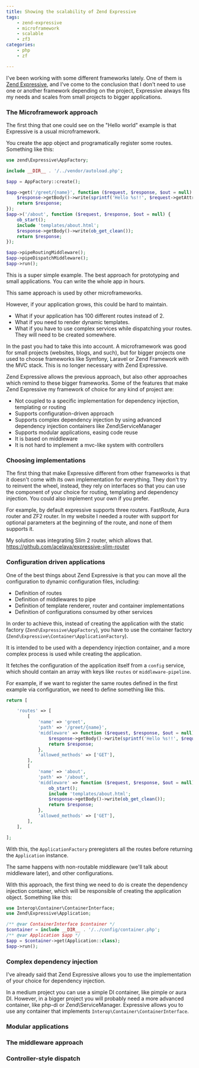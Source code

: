 ```yaml
---
title: Showing the scalability of Zend Expressive
tags:
    - zend-expressive
    - microframework
    - scalable
    - zf3
categories:
    - php
    - zf

---
```


I've been working with some different frameworks lately. One of them is [Zend Expressive](https://docs.zendframework.com/zend-expressive/), and I've come to the conclusion that I don't need to use one or another framework depending on the project, Expressive always fits my needs and scales from small projects to bigger applications.

### The Microframework approach

The first thing that one could see on the "Hello world" example is that Expressive is a usual microframework.

You create the app object and programatically register some routes. Something like this:

```php
use zend\Expressive\AppFactory;

include __DIR__ . '/../vendor/autoload.php';

$app = AppFactory::create();

$app->get('/greet/{name}', function ($request, $response, $out = null) {
    $response->getBody()->write(sprintf('Hello %s!!', $request->getAttribute('name')));
    return $response;
});
$app->('/about', function ($request, $response, $out = null) {
    ob_start();
    include 'templates/about.html';
    $response->getBody()->write(ob_get_clean());
    return $response;
});

$app->pipeRoutingMiddleware();
$app->pipeDispatchMiddleware();
$app->run();
```

This is a super simple example. The best approach for prototyping and small applications. You can write the whole app in hours.

This same approach is used by other microframeworks.

However, if your application grows, this could be hard to maintain.

* What if your application has 100 different routes instead of 2.
* What if you need to render dynamic templates.
* What if you have to use complex services while dispatching your routes. They will need to be created somewhere.

In the past you had to take this into account. A microframework was good for small projects (websites, blogs, and such), but for bigger projects one used to choose frameworks like Symfony, Laravel or Zend Framework with the MVC stack. This is no longer necessary with Zend Expressive.

Zend Expressive allows the previous approach, but also other approaches which remind to these bigger frameworks. Some of the features that make Zend Expressive my framework of choice for any kind of project are:

* Not coupled to a specific implementation for dependency injection, templating or routing
* Supports configuration-driven approach
* Supports complex dependency injection by using advanced dependency injection containers like Zend\ServiceManager
* Supports modular applications, easing code reuse
* It is based on middleware
* It is not hard to implement a mvc-like system with controllers

### Choosing implementations

The first thing that make Expressive different from other frameworks is that it doesn't come with its own implementation for everything. They don't try to reinvent the wheel, instead, they rely on interfaces so that you can use the component of your choice for routing, templating and dependency injection. You could also implement your own if you prefer.

For example, by default expressive supports three routers. FastRoute, Aura router and ZF2 router. In my website I needed a router with support for optional parameters at the beginning of the route, and none of them supports it.

My solution was integrating Slim 2 router, which allows that. https://github.com/acelaya/expressive-slim-router

### Configuration driven applications

One of the best things about Zend Expressive is that you can move all the configuration to dynamic configuration files, including:

* Definition of routes
* Definition of middlewares to pipe
* Definition of template renderer, router and container implementations
* Definition of configurations consumed by other services

In order to achieve this, instead of creating the application with the static factory (`Zend\Expressive\AppFactory`), you have to use the container factory (`Zend\Expressive\Container\ApplicationFactory`).

It is intended to be used with a dependency injection container, and a more complex process is used while creating the application.

It fetches the configuration of the application itself from a `config` service, which should contain an array with keys like `routes` or `middleware-pipeline`.

For example, if we want to register the same routes defined in the first example via configuration, we need to define something like this.

```php
return [

    'routes' => [
        [
            'name' => 'greet',
            'path' => '/greet/{name}',
            'middleware' => function ($request, $response, $out = null) {
                $response->getBody()->write(sprintf('Hello %s!!', $request->getAttribute('name')));
                return $response;
            },
            'allowed_methods' => ['GET'],
        ],
        [
            'name' => 'about',
            'path' => '/about',
            'middleware' => function ($request, $response, $out = null) {
                ob_start();
                include 'templates/about.html';
                $response->getBody()->write(ob_get_clean());
                return $response;
            },
            'allowed_methods' => ['GET'],
        ],
    ],

];
```

With this, the `ApplicationFactory` preregisters all the routes before returning the `Application` instance.

The same happens with non-routable middleware (we'll talk about middleware later), and other configurations.

With this approach, the first thing we need to do is create the dependency injection container, which will be responsible of creating the application object. Something like this:

```php
use Interop\Container\ContainerInterface;
use Zend\Expressive\Application;

/** @var ContainerInterface $container */
$container = include __DIR__ . '/../config/container.php';
/** @var Application $app */
$app = $container->get(Application::class);
$app->run();
```

### Complex dependency injection

I've already said that Zend Expressive allows you to use the implementation of your choice for dependency injection.

In a medium project you can use a simple DI container, like pimple or aura DI. However, in a bigger project you will probably need a more advanced container, like php-di or Zend\ServiceManager. Expressive allows you to use any container that implements `Interop\Container\ContainerInterface`.

### Modular applications

### The middleware approach

### Controller-style dispatch
